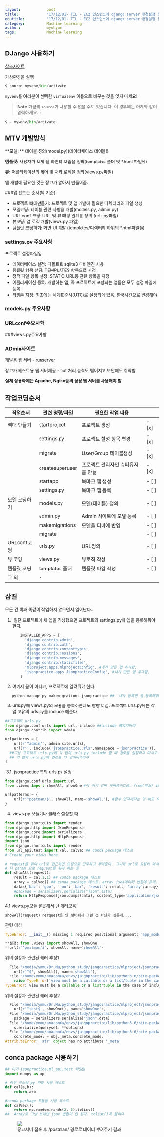 ```yaml
---
layout:            post
title:             "17/12/01- TIL - EC2 인스턴스에 django server 환경설정 및 작성법"
enutitle:          "17/12/01- TIL - EC2 인스턴스에 django server 환경설정 및 작성법"
category:          Machine learning
author:            myohyun
tags:              Machine learning
---
```


<script src='https://cdnjs.cloudflare.com/ajax/libs/mathjax/2.7.2/MathJax.js?config=TeX-MML-AM_CHTML'></script>


## DJango 사용하기

[참조사이트](https://tutorial.djangogirls.org/ko/django_orm/)


가상환경을 실행
```python
$ source myvenv/bin/activate
```

`myvenv`를 여러분이 선택한 `virtualenv` 이름으로 바꾸는 것을 잊지 마세요!

> **Note** 가끔씩 `source`가 사용할 수 없을 수도 있습니다. 이 경우에는 아래와 같이 입력하세요. :
```python
$ . myvenv/bin/activate
```


## MTV 개발방식

**모델: ** 테이블 정의(model.py)(데이터베이스 테이블!)

**템플릿:** 사용자가 보게 될 화면의 모습을 정의(templates 폴더 및 *.html 파일에)

**뷰:** 어플리케이션의 제어 및 처리 로직을 정의(views.py파일)

앱 개발에 필요한 것은 장고가 알아서 만들어줌.



###앱 만드는 순서(책 기준): 

- 프로젝트 뼈대만들기: 프로젝트 및 앱 개발에 필요한 디렉터리와 파일 생성
- 모델코딩: 테이블 관련 사항을 개발(models.py, admin.py) 
- URL conf 코딩: URL 및 뷰 매핑 관계를 정의 (urls.py파일)
- 뷰코딩: 앱 로직 개발(views.py 파일)
- 템플릿 코딩하기: 화면 UI 개발 (templates/디렉터리 하위의 *.html파일들) 

### settings.py 주요사항

프로젝트 설정파일임.

- 데이터베이스 설정: 디폴트로 sqlite3 디비엔진 사용
- 팀플릿 항목 설정: TEMPLATES 항목으로 지정
- 정적 파일 항목 설정: STATIC_URL등 관련 항목을 지정
- 어플리케이션 등록: 개발하는 앱, 즉 프로젝트에 포함되는 앱들은 모두 설정 파일에 등록
- 타임존 지정: 최초에는 세계표준시(UTC)로 설정되어 있음. 한국시간으로 변경해야

### models.py 주요사항

### URLconf주요사항

###views.py주요사항

### ADmin사이트

개발용 웹 서버  - runserver

장고가 테스트용 웹 서버제공 - but 처리 능력도 떨어지고 보안에도 취약함

**실제 상용화에는 Apache, Nginx등의 상용 웹 서버를 사용해야 함**

 

## 작업코딩순서

| 작업순서      | 관련 명령/파일        | 필요한 작업 내용          |       |
| --------- | --------------- | ------------------ | ----- |
| 뼈대 만들기    | startproject    | 프로젝트 생성            | - [x] |
|           | settings.py     | 프로젝트 설정 항목 변경      | - [x] |
|           | migrate         | User/Group 테이블생성   | - [x] |
|           | createsuperuser | 프로젝트 관리자인 슈퍼유저를 만듦 | - [x] |
|           | startapp        | 북마크 앱 생성           | - [ ] |
|           | settings.py     | 북마크 앱 등록           | - [ ] |
| 모델 코딩하기   | models.py       | 모델(테이블) 정의         | - [ ] |
|           | admin.py        | Admin 사이트에 모델 등록   | - [ ] |
|           | makemigrations  | 모델을 디비에 반영         | - [ ] |
|           | migrate         |                    | - [ ] |
| URLconf코딩 | urls.py         | URL정의              | - [ ] |
| 뷰 코딩      | views.py        | 뷰로직 작성             | - [ ] |
| 템플릿 코딩    | templates 폴더    | 템플릿 파일 작성          | - [ ] |
| 그 외       | -               |                    |       |



## 삽질

모든 건 책과 똑같이 작업하지 않으면서 일어난다..

1. ​ 일단 프로젝트에 새 앱을 작성했으면 프로젝트의 settings.py에 앱을 등록해줘야 한다.
```python
       INSTALLED_APPS = [
         'django.contrib.admin',
         'django.contrib.auth',
         'django.contrib.contenttypes',
         'django.contrib.sessions',
         'django.contrib.messages',
         'django.contrib.staticfiles',
         'mlproject.apps.MlprojectConfig', #내가 만든 앱 추가함,
         'jsonpractice.apps.JsonpracticeConfig', #내가 만든 앱 추가함,
       ]
```

2. 여기서 끝이 아니고,  프로젝트에 알려줘야 한다.

```python
   python manage.py makemigrations jsonpractice ##  내가 등록한 앱 등록해줘야
```

3. urls.py에 views.py의 모듈을 등록하는데도 빵빵 터짐. 프로젝트 urls.py에는 각 앱 고유의 urls.py를  include 해준다

```python
##프로젝트 urls.py  
from django.conf.urls import url, include ##include 빼먹지마라
from django.contrib import admin

urlpatterns = [
    url(r'^admin/', admin.site.urls),
    url(r'', include('jsonpractice.urls',namespace ='jsonpractice')), 
  ##그냥 프로젝트 urls.py에 각 앱의 urls.py include 할 때 경로를 설정하지 마시오. 그냥 
  ## 각 앱의 urls.py에 경로를 다 넣어버리라구
]
```
​	3.1. jsonpractice 앱의 urls.py 설정

```python
from django.conf.urls import url
from .views import showAll, showOne #아 이거 진짜 개짜증이었음. from(파일) import (함수 or class)

urlpatterns = {
    url(r'^postman/$', showAll, name='showAll'), #함수 인자까지는 안 써도 되는 듯하다.잘 모르겠음
}
```

4. views.py  모듈이나 클래스 설정할 때

```python
from django.shortcuts import render
from django.http import JsonResponse
from django.core import serializers
from django.http import HttpResponse
import json
from django.shortcuts import render
from .ml_api.test import cal, calVec ## conda package 테스트
# Create your views here.

# request를 줘야 url로 접근하면 요청으로 간주하고 뿌려준다. 그니까 url로 요청이 와서 작동하는 함수는 
# 다 param 으로 request를 줘야 하는 듯 
def showAll(request):
    result = cal(1,1) ## conda package 테스트
    array = calVec() ## conda package 테스트. array json데이터 변환에 유의. tolist() 사용
    data={'baz': 'goo', 'foo': 'bar', 'result': result, 'array':array}
    #package = serializers.serialize("json",data)
    return HttpResponse(json.dumps(data), content_type='application/json')

```

4.1 views.py모듈 잘못해서 난 에러모음

```python
showAll(request) rerquest를 안 넣어줘서 그런 것 아닌가 싶은데....
```

관련 에러

```python
TypeError: __init__() missing 1 required positional argument: 'app_module'
```





```python
**설정: from .views import showAll, showOne
**url(r'^postman/$', showAll, name='showAll') 
```

위의 설정과 관련된 에러 추정1

```python
  File "/media/ymmu/Dr.Mu/python_study/jangopractice/mlproject/jsonpractice/urls.py", line 5, in <module>
    url(r'^$', showAll(), name='showAll'),
  File "/home/ymmu/anaconda/envs/jangopractice/lib/python3.6/site-packages/django/conf/urls/__init__.py", line 85, in url
    raise TypeError('view must be a callable or a list/tuple in the case of include().')
TypeError: view must be a callable or a list/tuple in the case of include().

```

위의 설정과 관련된 에러 추정2

```python
  File "/media/ymmu/Dr.Mu/python_study/jangopractice/mlproject/jsonpractice/urls.py", line 6, in <module>
    url(r'^test$', showOne(), name='showOne'),
  File "/media/ymmu/Dr.Mu/python_study/jangopractice/mlproject/jsonpractice/views.py", line 16, in showOne
    package = serializers.serialize("json",data)
  File "/home/ymmu/anaconda/envs/jangopractice/lib/python3.6/site-packages/django/core/serializers/__init__.py", line 129, in serialize
    s.serialize(queryset, **options)
  File "/home/ymmu/anaconda/envs/jangopractice/lib/python3.6/site-packages/django/core/serializers/base.py", line 84, in serialize
    concrete_model = obj._meta.concrete_model
AttributeError: 'str' object has no attribute '_meta'

```

## conda package 사용하기

```python
## 이거 jsonpractice.ml_api.test 파일임
import numpy as np

# 외부 커스텀 py 파일 사용 테스트 
def cal(a,b):
    return a+b

#conda package 모듈들 사용 테스트
def calVec():
    return np.random.randn(2, 3).tolist() 
##  Array로 그냥 보내면 json 변환이 안 된다. tolist()꼭 붙여야


```
<figure>
   <img src="{{ "/media/img/Screenshot from 2017-12-01 18-38-53.png" | absolute_url }}" />
   <figcaption>장고서버 접속 후 /postman/ 경로로 데이터 뿌려주기 결과</figcaption>
</figure>
